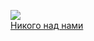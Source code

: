 ![](/books/sf_action/Игорь%20Черный/Никого%20над%20нами.jpg)  
[Никого над нами](/books/sf_action/Игорь%20Черный/Никого%20над%20нами)
